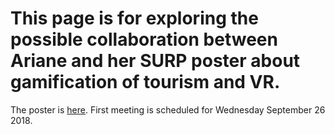 # This page is for exploring the possible collaboration between Ariane and her SURP poster about gamification of tourism and VR.

The poster is [here](https://github.com/Pomona-ITS/hpc/blob/master/projects/TourismGamificationVR/Ariane%20LO%20-%20SURP%20poster%20Sept2018-4.pptx). First meeting is scheduled for Wednesday September 26 2018.
